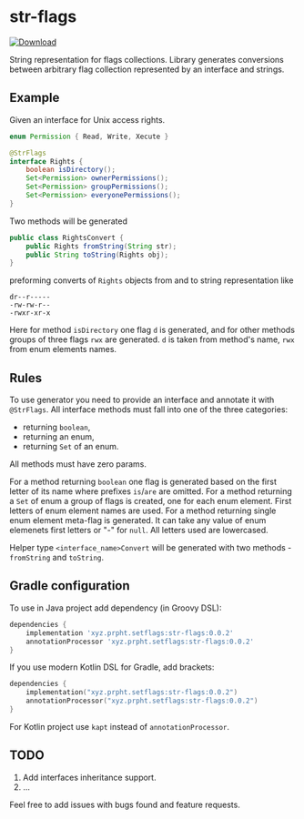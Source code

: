 # str-flags
[ ![Download](https://api.bintray.com/packages/ilyawaisman/maven/str-flags/images/download.svg?version=0.0.2) ](https://bintray.com/ilyawaisman/maven/str-flags/0.0.2/link)

String representation for flags collections. Library generates conversions between arbitrary flag collection represented by an interface and strings.

## Example

Given an interface for Unix access rights.

```java
enum Permission { Read, Write, Xecute }

@StrFlags
interface Rights {
    boolean isDirectory();
    Set<Permission> ownerPermissions();
    Set<Permission> groupPermissions();
    Set<Permission> everyonePermissions();
}
```

Two methods will be generated

```java
public class RightsConvert {
    public Rights fromString(String str); 
    public String toString(Rights obj); 
}
```

preforming converts of `Rights` objects from and to string representation like

```
dr--r-----
-rw-rw-r--
-rwxr-xr-x
```

Here for method `isDirectory` one flag `d` is generated, and for other methods groups of three flags `rwx` are generated.
`d` is taken from method's name, `rwx` from enum elements names.

## Rules

To use generator you need to provide an interface and annotate it with `@StrFlags`.
All interface methods must fall into one of the three categories:
* returning `boolean`,
* returning an enum,
* returning `Set` of an enum.

All methods must have zero params.

For a method returning `boolean` one flag is generated based on the first letter of its name where prefixes `is`/`are` are omitted.
For a method returning a `Set` of enum a group of flags is created, one for each enum element.
First letters of enum element names are used.
For a method returning single enum element meta-flag is generated.
It can take any value of enum elemenets first letters or "-" for `null`.
All letters used are lowercased.

Helper type `<interface_name>Convert` will be generated with two methods - `fromString` and `toString`.

## Gradle configuration

To use in Java project add dependency (in Groovy DSL):

```groovy
dependencies {
    implementation 'xyz.prpht.setflags:str-flags:0.0.2'
    annotationProcessor 'xyz.prpht.setflags:str-flags:0.0.2'
}
```

If you use modern Kotlin DSL for Gradle, add brackets:    

```kotlin
dependencies {
    implementation("xyz.prpht.setflags:str-flags:0.0.2")
    annotationProcessor("xyz.prpht.setflags:str-flags:0.0.2")
}
```

For Kotlin project use `kapt` instead of `annotationProcessor`.

## TODO

1. Add interfaces inheritance support.
2. ...

Feel free to add issues with bugs found and feature requests.
